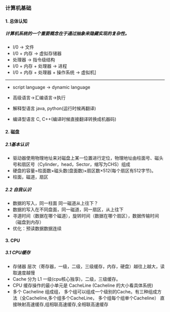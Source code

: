 ### 计算机基础

#### 1. 总体认知

##### 计算机系统的一个重要概念在于通过抽象来隐藏实现的复杂性。

* I/0 -> 文件
* I/0 + 内存 -> 虚拟存储器
* 处理器 -> 指令级结构
* I/0 + 内存 + 处理器 -> 进程
* I/0 + 内存 + 处理器 + 操作系统 -> 虚拟机]

------

* script language -> dynamic language

* 高级语言->汇编语言->执行

* 解释型语言 java, python(运行时候再翻译)
* 编译型语言 C, C++(编译时候直接翻译转换成机器码)

#### 2. 磁盘

##### 2.1**基本认识**

* 驱动器使用物理地址来对磁盘上某一位置进行定位，物理地址由柱面号、磁头号和扇区号（Cylinder，head，Sector，缩写为CHS）组成
* 硬盘的容量=柱面数×磁头数(盘面数)×扇区数×512(每个扇区有512字节)。
* 柱面，磁道，扇区

##### 2.2 **自我认识**

* 数据的写入，同一柱面 同一磁道从上往下？
* 数据的写入在不同盘面，同一磁道，同一扇区，从上往下
* 寻道时间（数据在哪个磁道），旋转时间（数据在哪个扇区），数据传输时间（磁盘到内存）
* 优化：预读数据数据连续


#### 3. CPU
##### 3.1 **CPU缓存**

* 存储器 层次（寄存器，一级，二级，三级缓存，内存，硬盘）越往上越大，读取速度越慢
* Cache 分为 L1 一级(cpu核心独享)，二级，三级缓存。
* CPU 缓存操作的最小单元是 CacheLine (Cacheline 的大小看具体系统)
* 多个 Cacheline 组成组， 多个组可以组成一个级别的Cache。有三种组成方法（全Cacheline,多个组多个CacheLine， 多个组每个组单个Cacheline）
   直接映射高速缓存,组相联高速缓存,全相联高速缓存
